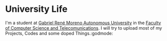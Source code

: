 # University Life

I'm a student at [Gabriel René Moreno Autonomous University](https://en.wikipedia.org/wiki/Universidad_Aut%C3%B3noma_Gabriel_Ren%C3%A9_Moreno) in the [Faculty of Computer Science and Telecomunications](https://es.wikipedia.org/wiki/Facultad_de_Ingenier%C3%ADa_en_Ciencias_de_la_Computaci%C3%B3n_y_Telecomunicaciones_(UAGRM)). I will try to upload most of my Projects, Codes and some doped Things.:godmode:
